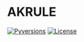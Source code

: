 # AKRULE
[![Pyversions](https://img.shields.io/pypi/pyversions/ibm-analytics-engine-python.svg?style=flat-square)](https://pypi.python.org/pypi/ibm-analytics-engine-python)
[![License](https://img.shields.io/badge/License-Apache_2.0-blue.svg)](https://opensource.org/licenses/Apache-2.0)
